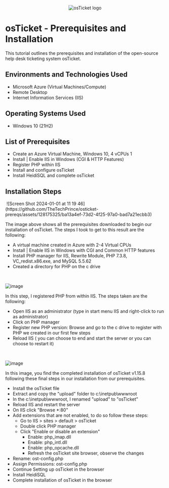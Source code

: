 
<p align="center">
<img src="https://i.imgur.com/Clzj7Xs.png" alt="osTicket logo"/>
</p>

<h1>osTicket - Prerequisites and Installation</h1>
This tutorial outlines the prerequisites and installation of the open-source help desk ticketing system osTicket.<br />

<h2>Environments and Technologies Used</h2>

- Microsoft Azure (Virtual Machines/Compute)
- Remote Desktop
- Internet Information Services (IIS)

<h2>Operating Systems Used </h2>

- Windows 10</b> (21H2)

<h2>List of Prerequisites</h2>

- Create an Azure Virtual Machine, Windows 10, 4 vCPUs 1
- Install | Enable IIS in Windows (CGI & HTTP Features)
- Register PHP within IIS
- Install and configure osTicket
- Install HeidiSQL and complete osTicket 
  
<h2>Installation Steps</h2>
<img />
<img>![Screen Shot 2024-01-01 at 11 19 46](https://github.com/TheTechPrince/osticket-prereqs/assets/128175325/ba13a4ef-73d2-4f25-97a0-bad7a21ecbb3)
<img/>


</p>
<p>
The image above shows all the prerequisites downloaded to begin our installation of osTicket.  The steps I took to get to this result are the following:
  
 - A virtual machine created in Azure with 2-4 Virtual CPUs
 - Install | Enable IIS in Windows with CGI and Common HTTP features
 - Install PHP manager for IIS, Rewrite Module, PHP 7.3.8, VC_redist.x86.exe, and MySQL 5.5.62
 - Created a directory for PHP on the c drive
  
</p>
<br />

<p>

![image](https://github.com/TheTechPrince/osticket-prereqs/assets/137100082/c44b2489-daa9-4b1c-b60e-bb3439c20dc2)

</p>
<p>
In this step, I registered PHP from within IIS. The steps taken are the following:

  - Open IIS as an administrator (type in start menu IIS and right-click to run as administrator)
  - Click on PHP manager
  - Register new PHP version: Browse and go to the c drive to register with PHP we created in our first few steps
  - Reload IIS ( you can choose to end and start the server or you can choose to restart it)
</p>
<br />

<p>

![image](https://github.com/TheTechPrince/osticket-prereqs/assets/137100082/770b9115-7c63-4e69-914a-8950c8ce72d6)

</p>
<p>
In this image, you find the completed installation of osTicket v1.15.8 following these final steps in our installation from our prerequisites. 
  
  - Install the osTicket file
  - Extract and copy the "upload" folder to c:\inetpub\wwwroot
  - In the c:\inetpub\wwwroot, I renamed "upload" to "osTicket"
  - Reload IIS and restart the server 
  - On IIS click "Browse *:80"
  - Add extensions that are not enabled, to do so follow these steps:
      - Go to IIS > sites > default > osTicket
      - Double click PHP manager
      - Click "Enable or disable an extension"
          - Enable: php_imap.dll
          - Enable: php_intl.dll
          - Enable: php_opcache.dll
          - Refresh the osTicket site browser, observe the changes
  - Rename: ost-config.php
  - Assign Permissions: ost-config.php
  - Continue Setting up osTicket in the browser
  - Install HeidiSQL
  - Complete installation of osTicket in the browser
 
</p>
<br />
